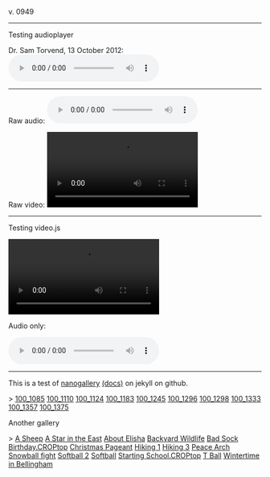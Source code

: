 <link href="http://cdn.boidem.org/js/css/nanogallery2.min.css" rel="stylesheet" type="text/css">
<link href="http://cdn.boidem.org/js/css/nanogallery2.woff.min.css" rel="stylesheet" type="text/css">
<link href="http://cdn.boidem.org/js/css/reset.css" rel="stylesheet" type="text/css">
<link href="http://cdn.boidem.org/js/css/audioplayer.css" rel="stylesheet" type="text/css">
<link href="http://cdn.boidem.org/js/css/video-js.min.css" rel="stylesheet" type="text/css">

<script type="text/javascript" src="http://cdn.boidem.org/js/jquery-3.2.1.min.js"></script>
<script type="text/javascript" src="http://cdn.boidem.org/js/jquery.nanogallery2.min.js"></script>
<script type="text/javascript" src="http://cdn.boidem.org/js/audioplayer.js"></script>
<script type="text/javascript" src="http://cdn.boidem.org/js/video.min.js"></script>

v. 0949

-----

Testing audioplayer

Dr. Sam Torvend, 13 October 2012:
<audio preload="auto" controls><source src="http://cdn.boidem.org/Torvend20121013.mp3"></audio>

----

Raw audio:
![ Dr. Sam Torvend, 13 October 2012](http://cdn.boidem.org/Torvend20121013.mp3)

Raw video:
![Globetrotters](http://cdn.boidem.org/2017/EpiphanyGlobetrotters20171229-sm.mp4)

----

Testing video.js

<video controls preload="auto" data-setup='{}'><source src="http://cdn.boidem.org/2017/EpiphanyGlobetrotters20171229-sm.mp4" type="video/mp4"></source></video>


Audio only:

<audio controls preload="auto" data-setup='{}'><source src="http://cdn.boidem.org/Torvend20121013.mp3" type="audio/mp3"></source></audio>

-----

This is a test of [nanogallery](https://nanogallery2.nanostudio.org/) [(docs)](https://nanogallery2.nanostudio.org/documentation.html#ngy2_gallery) on jekyll on github.


<div id="nanogallery2-1" data-nanogallery2='{
        "itemsBaseURL": "http://photos.boidem.org/2011/tn/",
		"thumbnailLabel":  { "position" : "onBottom" },
        "thumbnailHeight": "auto",
        "thumbnailWidth":  200
      }'>>
<a href="100_1085.med.JPG" data-ngthumb="100_1085.JPG">100_1085</a>
<a href="100_1110.med.JPG" data-ngthumb="100_1110.JPG">100_1110</a>
<a href="100_1124.med.JPG" data-ngthumb="100_1124.JPG">100_1124</a>
<a href="100_1183.med.JPG" data-ngthumb="100_1183.JPG">100_1183</a>
<a href="100_1245.med.JPG" data-ngthumb="100_1245.JPG">100_1245</a>
<a href="100_1296.med.JPG" data-ngthumb="100_1296.JPG">100_1296</a>
<a href="100_1298.med.JPG" data-ngthumb="100_1298.JPG">100_1298</a>
<a href="100_1333.med.JPG" data-ngthumb="100_1333.JPG">100_1333</a>
<a href="100_1357.med.JPG" data-ngthumb="100_1357.JPG">100_1357</a>
<a href="100_1375.med.JPG" data-ngthumb="100_1375.JPG">100_1375</a>
</div>

Another gallery

<div id="nanogallery2-2" data-nanogallery2='{
        "itemsBaseURL": "http://photos.boidem.org/2011/tn/",
		"thumbnailLabel":  { "position" : "onBottom" },
        "thumbnailHeight": "auto",
        "thumbnailWidth":  200
      }'>>
<a href="A Sheep.med.JPG" data-ngthumb="A Sheep.JPG">A Sheep</a>
<a href="A Star in the East.med.JPG" data-ngthumb="A Star in the East.JPG">A Star in the East</a>
<a href="About Elisha.med.JPG" data-ngthumb="About Elisha.JPG">About Elisha</a>
<a href="Backyard Wildlife.med.JPG" data-ngthumb="Backyard Wildlife.JPG">Backyard Wildlife</a>
<a href="Bad Sock.med.JPG" data-ngthumb="Bad Sock.JPG">Bad Sock</a>
<a href="Birthday.CROPtop.med.JPG" data-ngthumb="Birthday.CROPtop.JPG">Birthday.CROPtop</a>
<a href="Christmas Pageant.med.JPG" data-ngthumb="Christmas Pageant.JPG">Christmas Pageant</a>
<a href="Hiking 1.med.JPG" data-ngthumb="Hiking 1.JPG">Hiking 1</a>
<a href="Hiking 3.med.JPG" data-ngthumb="Hiking 3.JPG">Hiking 3</a>
<a href="Peace Arch.med.JPG" data-ngthumb="Peace Arch.JPG">Peace Arch</a>
<a href="Snowball fight.med.JPG" data-ngthumb="Snowball fight.JPG">Snowball fight</a>
<a href="Softball 2.med.JPG" data-ngthumb="Softball 2.JPG">Softball 2</a>
<a href="Softball.med.JPG" data-ngthumb="Softball.JPG">Softball</a>
<a href="Starting School.CROPtop.med.JPG" data-ngthumb="Starting School.CROPtop.JPG">Starting School.CROPtop</a>
<a href="T Ball.med.JPG" data-ngthumb="T Ball.JPG">T Ball</a>
<a href="Wintertime in Bellingham.med.JPG" data-ngthumb="Wintertime in Bellingham.JPG">Wintertime in Bellingham</a>
</div>


